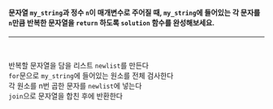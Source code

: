 <h4>

문자열 `my_string`과 정수 `n`이 매개변수로 주어질 때, `my_string`에 들어있는 각 문자를 `n`만큼 반복한 문자열을 `return` 하도록 `solution` 함수를 완성해보세요.

</h4>

---

<br>

반복할 문자열을 담을 리스트 `newlist`를 만든다<br>
`for`문으로 `my_string`에 들어있는 원소를 전체 검사한다<br>
각 원소를 n번 곱한 문자를 `newlist`에 넣는다<br>
`join`으로 문자열을 합친 후에 반환한다<br>